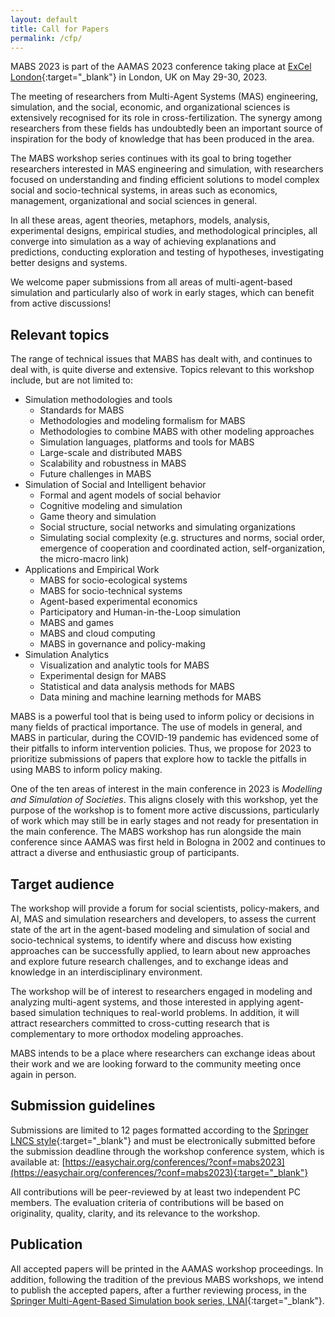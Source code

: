 ```yaml
---
layout: default
title: Call for Papers
permalink: /cfp/
---
```


MABS 2023 is part of the AAMAS 2023 conference taking place at [ExCel London](https://www.excel.london/){:target="_blank"} in London, UK on May 29-30, 2023.

The meeting of researchers from Multi-Agent Systems (MAS) engineering, simulation, and the social, economic, and organizational sciences is extensively recognised for its role in cross-fertilization. The synergy among researchers from these fields has undoubtedly been an important source of inspiration for the body of knowledge that has been produced in the area.

The MABS workshop series continues with its goal to bring together researchers interested in MAS engineering and simulation, with researchers focused on understanding and finding efficient solutions to model complex social and socio-technical systems, in areas such as economics, management, organizational and social sciences in general.

In all these areas, agent theories, metaphors, models, analysis, experimental designs, empirical studies, and methodological principles, all converge into simulation as a way of achieving explanations and predictions, conducting exploration and testing of hypotheses, investigating better designs and systems.

We welcome paper submissions from all areas of multi-agent-based simulation and particularly also of work in early stages, which can benefit from active discussions!

## Relevant topics
The range of technical issues that MABS has dealt with, and continues to deal with, is quite diverse and extensive. Topics relevant to this workshop include, but are not limited to: 

* Simulation methodologies and tools
  + Standards for MABS
  + Methodologies and modeling formalism for MABS
  + Methodologies to combine MABS with other modeling approaches
  + Simulation languages, platforms and tools for MABS
  + Large-scale and distributed MABS
  + Scalability and robustness in MABS
  + Future challenges in MABS
* Simulation of Social and Intelligent behavior
  + Formal and agent models of social behavior
  + Cognitive modeling and simulation
  + Game theory and simulation
  + Social structure, social networks and simulating organizations
  + Simulating social complexity (e.g. structures and norms, social order, emergence of cooperation and coordinated action, self-organization, the micro-macro link)
* Applications and Empirical Work
  + MABS for socio-ecological systems
  + MABS for socio-technical systems
  + Agent-based experimental economics
  + Participatory and Human-in-the-Loop simulation
  + MABS and games
  + MABS and cloud computing
  + MABS in governance and policy-making
* Simulation Analytics
  + Visualization and analytic tools for MABS
  + Experimental design for MABS
  + Statistical and data analysis methods for MABS
  + Data mining and machine learning methods for MABS

MABS is a powerful tool that is being used to inform policy or decisions in many fields of practical importance. The use of models in general, and MABS in particular, during the COVID-19 pandemic has evidenced some of their pitfalls to inform intervention policies. Thus, we propose for 2023 to prioritize submissions of papers that explore how to tackle the pitfalls in using MABS to inform policy making.

One of the ten areas of interest in the main conference in 2023 is _Modelling and Simulation of Societies_. This aligns closely with this workshop, yet the purpose of the workshop is to foment more active discussions, particularly of work which may still be in early stages and not ready for presentation in the main conference. The MABS workshop has run alongside the main conference since AAMAS was first held in Bologna in 2002 and continues to attract a diverse and enthusiastic group of participants.

## Target audience
The workshop will provide a forum for social scientists, policy-makers, and AI, MAS and simulation researchers and developers, to assess the current state of the art in the agent-based modeling and simulation of social and socio-technical systems, to identify where and discuss how existing approaches can be successfully applied, to learn about new approaches and explore future research challenges, and to exchange ideas and knowledge in an interdisciplinary environment.

The workshop will be of interest to researchers engaged in modeling and analyzing multi-agent systems, and those interested in applying agent-based simulation techniques to real-world problems. In addition, it will attract researchers committed to cross-cutting research that is complementary to more orthodox modeling approaches.

MABS intends to be a place where researchers can exchange ideas about their work and we are looking forward to the community meeting once again in person.

## Submission guidelines
Submissions are limited to 12 pages formatted according to the [Springer LNCS style](https://www.springer.com/gp/computer-science/lncs/conference-proceedings-guidelines){:target="_blank"} and must be electronically submitted before the submission deadline through the workshop conference system, which is available at: [https://easychair.org/conferences/?conf=mabs2023](https://easychair.org/conferences/?conf=mabs2023){:target="_blank"}

All contributions will be peer-reviewed by at least two independent PC members. The evaluation criteria of contributions will be based on originality, quality, clarity, and its relevance to the workshop.

## Publication
All accepted papers will be printed in the AAMAS workshop proceedings. In addition, following the tradition of the previous MABS workshops, we intend to publish the accepted papers, after a further reviewing process, in the [Springer Multi-Agent-Based Simulation book series, LNAI](https://link.springer.com/conference/mabs){:target="_blank"}.
